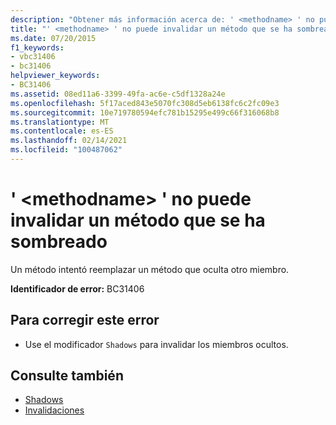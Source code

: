 ```yaml
---
description: "Obtener más información acerca de: ' <methodname> ' no puede invalidar un método que se ha sombreado"
title: "' <methodname> ' no puede invalidar un método que se ha sombreado"
ms.date: 07/20/2015
f1_keywords:
- vbc31406
- bc31406
helpviewer_keywords:
- BC31406
ms.assetid: 08ed11a6-3399-49fa-ac6e-c5df1328a24e
ms.openlocfilehash: 5f17aced843e5070fc308d5eb6138fc6c2fc09e3
ms.sourcegitcommit: 10e719780594efc781b15295e499c66f316068b8
ms.translationtype: MT
ms.contentlocale: es-ES
ms.lasthandoff: 02/14/2021
ms.locfileid: "100487062"
---
```

# <a name="methodname-cannot-override-a-method-that-has-been-shadowed"></a>' \<methodname> ' no puede invalidar un método que se ha sombreado

Un método intentó reemplazar un método que oculta otro miembro.  
  
 **Identificador de error:** BC31406  
  
## <a name="to-correct-this-error"></a>Para corregir este error  
  
- Use el modificador `Shadows` para invalidar los miembros ocultos.  
  
## <a name="see-also"></a>Consulte también

- [Shadows](../language-reference/modifiers/shadows.md)
- [Invalidaciones](../language-reference/modifiers/overrides.md)
